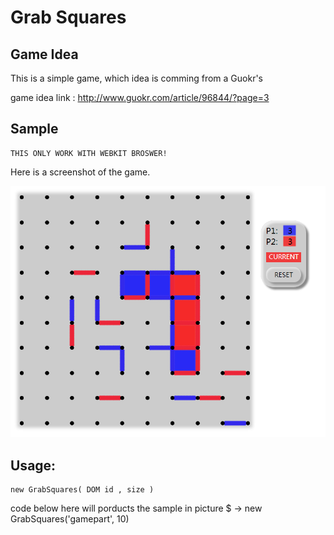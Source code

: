 Grab Squares
================
Game Idea
----
This is a simple game, which idea is comming from a Guokr's

game idea link : http://www.guokr.com/article/96844/?page=3

Sample
----

    THIS ONLY WORK WITH WEBKIT BROSWER!

Here is a screenshot of the game.

![Screenshot of Grab Squares](screenshot.png)

Usage:
-----
    new GrabSquares( DOM id , size )

code below here will porducts the sample in picture
    $ ->
        new GrabSquares('gamepart', 10)


